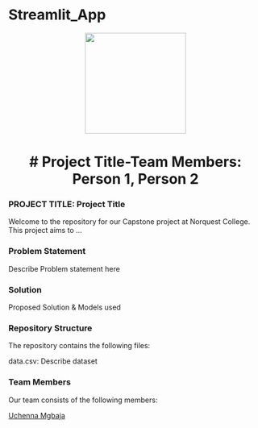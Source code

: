 # Streamlit_App

<p align = "center" draggable=”false” ><img src="https://encrypted-tbn0.gstatic.com/images?q=tbn:ANd9GcR8HNB-ex4xb4H3-PXRcywP5zKC_3U8VzQTPA&usqp=CAU" 
     width="200px"
     height="auto"/>
</p>



# <h1 align="center" id="heading"># Project Title-Team Members: Person 1, Person 2
</h1>


 

### PROJECT TITLE: Project Title

Welcome to the repository for our Capstone project at Norquest College. This project aims to ...

### Problem Statement

Describe Problem statement here

### Solution

Proposed Solution & Models used

### Repository Structure

The repository contains the following files:

data.csv: Describe dataset


### Team Members

Our team consists of the following members:

[Uchenna Mgbaja](https://www.linkedin.com/in/marianmgbaja/)
